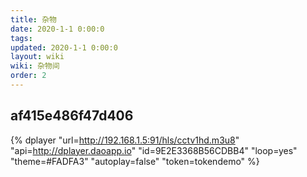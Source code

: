 ```yaml
---
title: 杂物
date: 2020-1-1 0:00:0
tags:
updated: 2020-1-1 0:00:0
layout: wiki
wiki: 杂物间
order: 2
---
```


## af415e486f47d406

{% dplayer "url=http://192.168.1.5:91/hls/cctv1hd.m3u8" "api=http://dplayer.daoapp.io"  "id=9E2E3368B56CDBB4" "loop=yes" "theme=#FADFA3" "autoplay=false" "token=tokendemo" %}